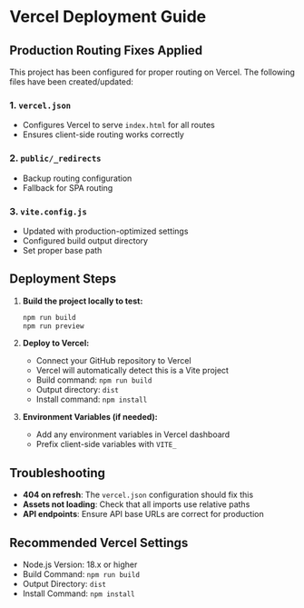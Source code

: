 # Vercel Deployment Guide

## Production Routing Fixes Applied

This project has been configured for proper routing on Vercel. The following files have been created/updated:

### 1. `vercel.json`

- Configures Vercel to serve `index.html` for all routes
- Ensures client-side routing works correctly

### 2. `public/_redirects`

- Backup routing configuration
- Fallback for SPA routing

### 3. `vite.config.js`

- Updated with production-optimized settings
- Configured build output directory
- Set proper base path

## Deployment Steps

1. **Build the project locally to test:**

   ```bash
   npm run build
   npm run preview
   ```

2. **Deploy to Vercel:**

   - Connect your GitHub repository to Vercel
   - Vercel will automatically detect this is a Vite project
   - Build command: `npm run build`
   - Output directory: `dist`
   - Install command: `npm install`

3. **Environment Variables (if needed):**

   - Add any environment variables in Vercel dashboard
   - Prefix client-side variables with `VITE_`

## Troubleshooting

- **404 on refresh**: The `vercel.json` configuration should fix this
- **Assets not loading**: Check that all imports use relative paths
- **API endpoints**: Ensure API base URLs are correct for production

## Recommended Vercel Settings

- Node.js Version: 18.x or higher
- Build Command: `npm run build`
- Output Directory: `dist`
- Install Command: `npm install`
